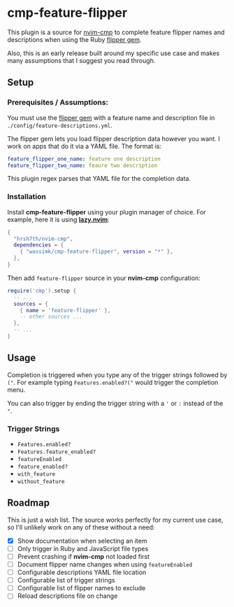 # cmp-feature-flipper

This plugin is a source for [nvim-cmp](https://github.com/hrsh7th/nvim-cmp) to complete feature flipper names and descriptions when using the Ruby [flipper gem](https://github.com/jnunemaker/flipper).

Also, this is an early release built around my specific use case and makes many assumptions that I suggest you read through.

## Setup

### Prerequisites / Assumptions:

You must use the [flipper gem](https://github.com/jnunemaker/flipper) with a feature name and description file in `./config/feature-descriptions.yml`.

The flipper gem lets you load flipper description data however you want. I work on apps that do it via a YAML file. The format is:

```yaml
feature_flipper_one_name: feature one description
feature_flipper_two_name: feaure two description
```
This plugin regex parses that YAML file for the completion data.

### Installation

Install **cmp-feature-flipper** using your plugin manager of choice. For example, here it is using [**lazy.nvim**](https://github.com/folke/lazy.nvim):

```lua
{
  "hrsh7th/nvim-cmp",
  dependencies = {
    { "wassimk/cmp-feature-flipper", version = "*" },
  },
}
```

Then add `feature-flipper` source in your **nvim-cmp** configuration:

```lua
require('cmp').setup {
  -- ...
  sources = {
    { name = 'feature-flipper' },
    -- other sources ...
  },
  -- ...
}
```

## Usage

Completion is triggered when you type any of the trigger strings followed by `("`. For example typing `Features.enabled?("` would trigger the completion menu. 

You can also trigger by ending the trigger string with a `'` or `:` instead of the `"`.

### Trigger Strings

* `Features.enabled?`
* `Features.feature_enabled?`
* `featureEnabled`
* `feature_enabled?`
* `with_feature`
* `without_feature`

## Roadmap

This is just a wish list. The source works perfectly for my current use case, so I'll unlikely work on any of these without a need:

- [x] Show documentation when selecting an item
- [ ] Only trigger in Ruby and JavaScript file types
- [ ] Prevent crashing if **nvim-cmp** not loaded first
- [ ] Document flipper name changes when using `featureEnabled`
- [ ] Configurable descriptions YAML file location
- [ ] Configurable list of trigger strings
- [ ] Configurable list of flipper names to exclude
- [ ] Reload descriptions file on change
